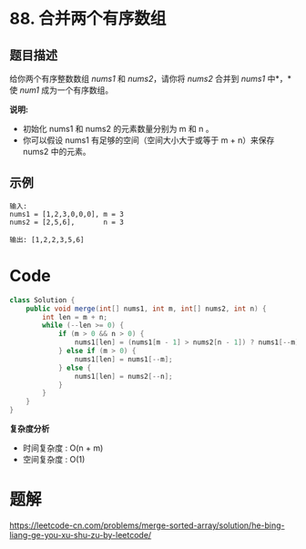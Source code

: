 # 88. 合并两个有序数组

## 题目描述

给你两个有序整数数组 *nums1* 和 *nums2*，请你将 *nums2* 合并到 *nums1* 中*，*使 *num1* 成为一个有序数组。

**说明:**

+ 初始化 nums1 和 nums2 的元素数量分别为 m 和 n 。
+ 你可以假设 nums1 有足够的空间（空间大小大于或等于 m + n）来保存 nums2 中的元素。



## 示例

```
输入:
nums1 = [1,2,3,0,0,0], m = 3
nums2 = [2,5,6],       n = 3

输出: [1,2,2,3,5,6]
```



# Code

```java
class Solution {
    public void merge(int[] nums1, int m, int[] nums2, int n) {
        int len = m + n;
        while (--len >= 0) {
            if (m > 0 && n > 0) {
                nums1[len] = (nums1[m - 1] > nums2[n - 1]) ? nums1[--m] : nums2[--n];
            } else if (m > 0) {
                nums1[len] = nums1[--m];
            } else {
                nums1[len] = nums2[--n];
            }
        }
    }
}
```

**复杂度分析**

- 时间复杂度 : O(n + m)
- 空间复杂度 : O(1)

# 题解

https://leetcode-cn.com/problems/merge-sorted-array/solution/he-bing-liang-ge-you-xu-shu-zu-by-leetcode/